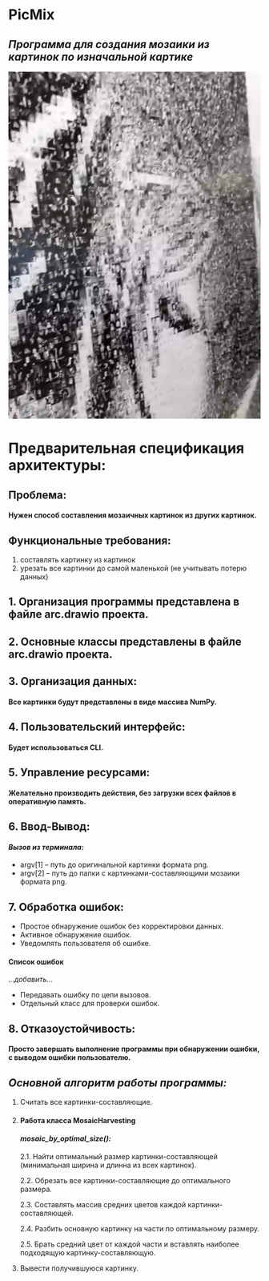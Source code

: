 # PicMix
## _**Программа для создания мозаики из картинок по изначальной картике**_

![readmeImg.png](readmeImg.png)

# Предварительная спецификация архитектуры:
## Проблема: 
#### Нужен способ составления мозаичных картинок из других картинок. 

## Функциональные требования:
1. составлять картинку из картинок 
2. урезать все картинки до самой маленькой (не учитывать потерю данных)


## 1. Организация программы представлена в файле arc.drawio проекта.
## 2. Основные классы представлены в файле arc.drawio проекта.
## 3. Организация данных:
#### Все картинки будут представлены в виде массива NumPy.
## 4. Пользовательский интерфейс: 
#### Будет использоваться CLI.
## 5. Управление ресурсами: 
#### Желательно производить действия, без загрузки всех файлов в оперативную память.
## 6. Ввод-Вывод:
#### _Вызов из терминала:_
* argv[1] – путь до оригинальной картинки формата png.
* argv[2] – путь до папки с картинками-составляющими мозаики формата png.
## 7. Обработка ошибок: 
* Простое обнаружение ошибок без корректировки данных.
* Активное обнаружение ошибок.
* Уведомлять пользователя об ошибке.
#### Список ошибок
_…добавить…_
* Передавать ошибку по цепи вызовов.
* Отдельный класс для проверки ошибок.
## 8. Отказоустойчивость:
#### Просто завершать выполнение программы при обнаружении ошибки, с выводом ошибки пользователю.

## _Основной алгоритм работы программы:_
1. Считать все картинки-составляющие.
    
2. #### Работа класса MosaicHarvesting
   #### _mosaic_by_optimal_size():_
   2.1. Найти оптимальный размер картинки-составляющей (минимальная ширина и длинна из всех картинок). 
   
   2.2. Обрезать все картинки-составляющие до оптимального размера.
   
   2.3. Составлять массив средних цветов каждой картинки-составляющей.

   2.4. Разбить основную картинку на части по оптимальному размеру.

   2.5. Брать средний цвет от каждой части и вставлять наиболее подходящую картинку-составляющую.
   
  3. Вывести получившуюся картинку.

